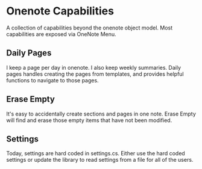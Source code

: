 Onenote Capabilities
====

A collection of capabilities beyond the onenote object model.  Most capabilities are exposed via OneNote Menu.

Daily Pages
----
I keep a page per day in onenote. I also keep weekly summaries. Daily pages handles creating the pages from templates, and provides helpful functions to navigate to those pages. 

Erase Empty 
---
It's easy to accidentally create sections and pages in one note. Erase Empty will find and erase those empty items that have not been modified. 

Settings
----
  Today, settings are hard coded in settings.cs. Either use the hard coded settings or update the library to read settings from a file for all of the users. 
